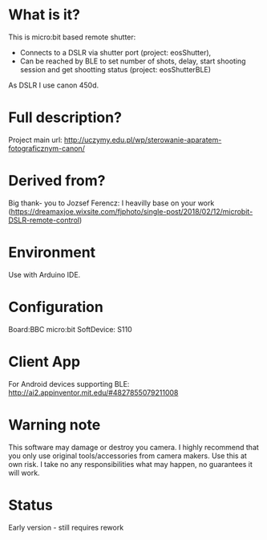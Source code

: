 # What is it?
This is micro:bit based remote shutter:
* Connects to a DSLR via shutter port (project: eosShutter),
* Can be reached by BLE to set number of shots, delay, start shooting session and get shootting status (project: eosShutterBLE)

As DSLR I use canon 450d.

# Full description?
Project main url: http://uczymy.edu.pl/wp/sterowanie-aparatem-fotograficznym-canon/

# Derived from?
Big thank- you to Jozsef Ferencz: I heavilly base on your work (https://dreamaxjoe.wixsite.com/fjphoto/single-post/2018/02/12/microbit-DSLR-remote-control)

# Environment
Use with Arduino IDE.

# Configuration
Board:BBC micro:bit
SoftDevice: S110

# Client App
For Android devices supporting BLE: http://ai2.appinventor.mit.edu/#4827855079211008

# Warning note
This software may damage or destroy you camera. I highly recommend that you only use original tools/accessories from camera makers.
Use this at own risk. I take no any responsibilities what may happen, no guarantees it will work.  

# Status
Early version - still requires rework    
